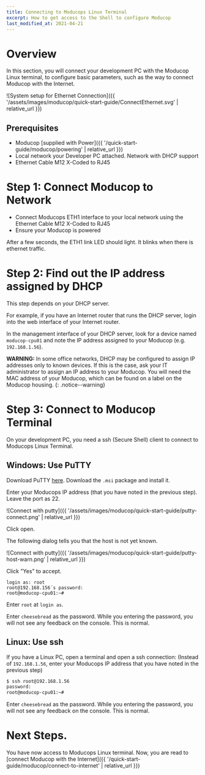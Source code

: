 ```yaml
---
title: Connecting to Moducops Linux Terminal
excerpt: How to get access to the Shell to configure Moducop
last_modified_at: 2021-04-21
---
```


# Overview
In this section, you will connect your development PC with the Moducop Linux terminal, to configure basic parameters, such as the way to connect Moducop with the Internet.

![System setup for Ethernet Connection]({{ '/assets/images/moducop/quick-start-guide/ConnectEthernet.svg' | relative_url }})


## Prerequisites

* Moducop [supplied with Power]({{ '/quick-start-guide/moducop/powering' | relative_url }})
* Local network your Developer PC attached. Network with DHCP support
* Ethernet Cable M12 X-Coded to RJ45

# Step 1: Connect Moducop to Network

* Connect Moducops ETH1 interface to your local network using the Ethernet Cable M12 X-Coded to RJ45
* Ensure your Moducop is powered 

After a few seconds, the ETH1 link LED should light. It blinks when there is ethernet traffic.

# Step 2: Find out the IP address assigned by DHCP

This step depends on your DHCP server. 

For example, if you have an Internet router that runs the DHCP server, login into the web interface of your Internet router. 

In the management interface of your DHCP server, look for a device named `moducop-cpu01` and note the IP address assigned to your Moducop (e.g. `192.168.1.56`).

**WARNING:** In some office networks, DHCP may be configured to assign IP addresses only to known devices. If this is the case, ask your IT administrator to assign an IP address to your Moducop. You will need the MAC address of your Moducop, which can be found on a label on the Moducop housing.
{: .notice--warning}

# Step 3: Connect to Moducop Terminal

On your development PC, you need a ssh (Secure Shell) client to connect to Moducops Linux Terminal.

## Windows: Use PuTTY

Download PuTTY [here](https://www.putty.org/). Download the `.msi` package and install it.

Enter your Moducops IP address (that you have noted in the previous step). Leave the port as 22.

![Connect with putty]({{ '/assets/images/moducop/quick-start-guide/putty-connect.png' | relative_url }})

Click open. 

The following dialog tells you that the host is not yet known.

![Connect with putty]({{ '/assets/images/moducop/quick-start-guide/putty-host-warn.png' | relative_url }})

Click "Yes" to accept.

```
login as: root
root@192.168.156´s password:
root@moducop-cpu01:~#
```

Enter `root` at `login as`. 

Enter `cheesebread` as the password. While you entering the password, you will not see any feedback on the console. This is normal.

## Linux: Use ssh

If you have a Linux PC, open a terminal and open a ssh connection: (Instead of `192.168.1.56`, enter your Moducops IP address that you have noted in the previous step)
```bash
$ ssh root@192.168.1.56
password:
root@moducop-cpu01:~#
```
Enter `cheesebread` as the password. While you entering the password, you will not see any feedback on the console. This is normal.

# Next Steps.
You have now access to Moducops Linux terminal. Now, you are read to [connect Moducop with the Internet]({{ '/quick-start-guide/moducop/connect-to-internet' | relative_url }})




